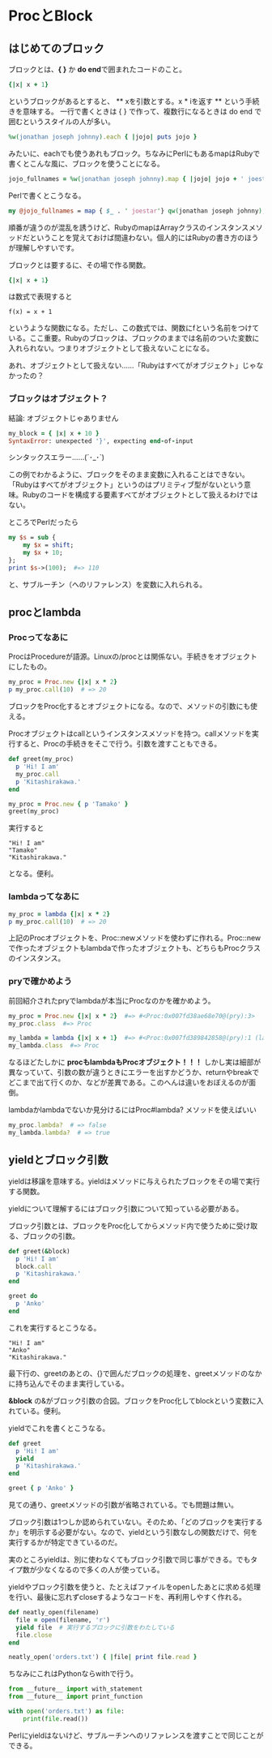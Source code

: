 ProcとBlock
====

## はじめてのブロック

ブロックとは、**{ }** か **do end**で囲まれたコードのこと。

```ruby
{|x| x + 1} 
```

というブロックがあるとすると、 ** xを引数とする。x * iを返す ** という手続きを意味する。
一行で書くときは { } で作って、複数行になるときは do end で囲むというスタイルの人が多い。

```ruby
%w(jonathan joseph johnny).each { |jojo| puts jojo }
```

みたいに、eachでも使うあれもブロック。ちなみにPerlにもあるmapはRubyで書くとこんな風に、ブロックを使うことになる。

```ruby
jojo_fullnames = %w(jonathan joseph johnny).map { |jojo| jojo + ' joestar' }
```

Perlで書くとこうなる。

```perl
my @jojo_fullnames = map { $_ . ' joestar'} qw(jonathan joseph johnny);
```

順番が違うのが混乱を誘うけど、RubyのmapはArrayクラスのインスタンスメソッドだということを覚えておけば間違わない。個人的にはRubyの書き方のほうが理解しやすいです。

ブロックとは要するに、その場で作る関数。

```ruby
{|x| x + 1} 
```

は数式で表現すると

```
f(x) = x + 1
```

というような関数になる。ただし、この数式では、関数にfという名前をつけている。ここ重要。Rubyのブロックは、ブロックのままでは名前のついた変数に入れられない。つまりオブジェクトとして扱えないことになる。

あれ、オブジェクトとして扱えない……「Rubyはすべてがオブジェクト」じゃなかったの？

### ブロックはオブジェクト？
結論: オブジェクトじゃありません

```ruby
my_block = { |x| x + 10 }
SyntaxError: unexpected '}', expecting end-of-input
```

シンタックスエラー……(´･_･`) 

この例でわかるように、ブロックをそのまま変数に入れることはできない。「Rubyはすべてがオブジェクト」というのはプリミティブ型がないという意味。Rubyのコードを構成する要素すべてがオブジェクトとして扱えるわけではない。

ところでPerlだったら

```perl
my $s = sub {
    my $x = shift;
    my $x + 10;
};
print $s->(100);  #=> 110
```

と、サブルーチン（へのリファレンス）を変数に入れられる。

## procとlambda
### Procってなあに
ProcはProcedureが語源。Linuxの/procとは関係ない。手続きをオブジェクトにしたもの。

```ruby
my_proc = Proc.new {|x| x * 2} 
p my_proc.call(10)  # => 20
```

ブロックをProc化するとオブジェクトになる。なので、メソッドの引数にも使える。

Procオブジェクトはcallというインスタンスメソッドを持つ。callメソッドを実行すると、Procの手続きをそこで行う。引数を渡すこともできる。

```ruby
def greet(my_proc)
  p 'Hi! I am'
  my_proc.call
  p 'Kitashirakawa.'
end

my_proc = Proc.new { p 'Tamako' }
greet(my_proc)
```

実行すると

```
"Hi! I am"
"Tamako"
"Kitashirakawa."
```

となる。便利。


### lambdaってなあに
```ruby
my_proc = lambda {|x| x * 2} 
p my_proc.call(10)  # => 20
```

上記のProcオブジェクトを、Proc::newメソッドを使わずに作れる。Proc::newで作ったオブジェクトもlambdaで作ったオブジェクトも、どちらもProcクラスのインスタンス。

### pryで確かめよう

前回紹介されたpryでlambdaが本当にProcなのかを確かめよう。

```ruby
my_proc = Proc.new {|x| x * 2}  #=> #<Proc:0x007fd38ae68e70@(pry):3>
my_proc.class  #=> Proc

my_lambda = lambda {|x| x + 1}  #=> #<Proc:0x007fd389842858@(pry):1 (lambda)>
my_lambda.class  #=> Proc
```

なるほどたしかに **procもlambdaもProcオブジェクト！！！**
しかし実は細部が異なっていて、引数の数が違うときにエラーを出すかどうか、returnやbreakでどこまで出て行くのか、などが差異である。このへんは違いをおぼえるのが面倒。

lambdaかlambdaでないか見分けるにはProc#lambda? メソッドを使えばいい

```ruby
my_proc.lambda?  # => false
my_lambda.lambda?  # => true
```

## yieldとブロック引数
yieldは移譲を意味する。yieldはメソッドに与えられたブロックをその場で実行する関数。

yieldについて理解するにはブロック引数について知っている必要がある。

ブロック引数とは、ブロックをProc化してからメソッド内で使うために受け取る、ブロックの引数。

```ruby
def greet(&block)
  p 'Hi! I am'
  block.call
  p 'Kitashirakawa.'
end

greet do
  p 'Anko'
end
```

これを実行するとこうなる。

```
"Hi! I am"
"Anko"
"Kitashirakawa."
```

最下行の、greetのあとの、{}で囲んだブロックの処理を、greetメソッドのなかに持ち込んでそのまま実行している。

**&block** の&がブロック引数の合図。ブロックをProc化してblockという変数に入れている。便利。

yieldでこれを書くとこうなる。

```ruby
def greet
  p 'Hi! I am'
  yield
  p 'Kitashirakawa.'
end

greet { p 'Anko' }
```

見ての通り、greetメソッドの引数が省略されている。でも問題は無い。

ブロック引数は1つしか認められていない。そのため、「どのブロックを実行するか」を明示する必要がない。なので、yieldという引数なしの関数だけで、何を実行するかが特定できているのだ。

実のところyieldは、別に使わなくてもブロック引数で同じ事ができる。でもタイプ数が少なくなるので多くの人が使っている。

yieldやブロック引数を使うと、たとえばファイルをopenしたあとに求める処理を行い、最後に忘れずcloseするようなコードを、再利用しやすく作れる。

```ruby
def neatly_open(filename)
  file = open(filename, 'r')
  yield file  # 実行するブロックに引数をわたしている
  file.close
end

neatly_open('orders.txt') { |file| print file.read }
```

ちなみにこれはPythonならwithで行う。

```python
from __future__ import with_statement
from __future__ import print_function

with open('orders.txt') as file:
    print(file.read())
```

Perlにyieldはないけど、サブルーチンへのリファレンスを渡すことで同じことができる。
